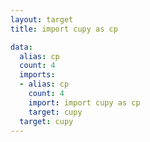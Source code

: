 ```yaml
---
layout: target
title: import cupy as cp

data:
  alias: cp
  count: 4
  imports:
  - alias: cp
    count: 4
    import: import cupy as cp
    target: cupy
  target: cupy
---
```

